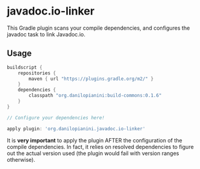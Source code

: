 # javadoc.io-linker

This Gradle plugin scans your compile dependencies, and configures the javadoc task to link Javadoc.io.

## Usage

```groovy
buildscript {
    repositories {
        maven { url "https://plugins.gradle.org/m2/" }
    }
    dependencies {
        classpath "org.danilopianini:build-commons:0.1.6"
    }
}

// Configure your dependencies here!

apply plugin: 'org.danilopianini.javadoc.io-linker'

```

It is **very important** to apply the plugin AFTER the configuration of the compile dependencies. In fact, it relies on resolved dependencies to figure out the actual version used (the plugin would fail with version ranges otherwise).
